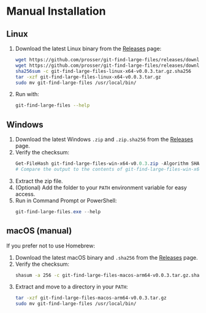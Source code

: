 # Manual Installation

## Linux
1. Download the latest Linux binary from the [Releases](https://github.com/prosser/git-find-large-files/releases) page:
   ```sh
   wget https://github.com/prosser/git-find-large-files/releases/download/v0.0.3/git-find-large-files-linux-x64-v0.0.3.tar.gz
   wget https://github.com/prosser/git-find-large-files/releases/download/v0.0.3/git-find-large-files-linux-x64-v0.0.3.tar.gz.sha256
   sha256sum -c git-find-large-files-linux-x64-v0.0.3.tar.gz.sha256
   tar -xzf git-find-large-files-linux-x64-v0.0.3.tar.gz
   sudo mv git-find-large-files /usr/local/bin/
   ```
2. Run with:
   ```sh
   git-find-large-files --help
   ```

## Windows
1. Download the latest Windows `.zip` and `.zip.sha256` from the [Releases](https://github.com/prosser/git-find-large-files/releases) page.
2. Verify the checksum:
   ```powershell
   Get-FileHash git-find-large-files-win-x64-v0.0.3.zip -Algorithm SHA256
   # Compare the output to the contents of git-find-large-files-win-x64-v0.0.3.zip.sha256
   ```
3. Extract the zip file.
4. (Optional) Add the folder to your `PATH` environment variable for easy access.
5. Run in Command Prompt or PowerShell:
   ```powershell
   git-find-large-files.exe --help
   ```

## macOS (manual)
If you prefer not to use Homebrew:
1. Download the latest macOS binary and `.sha256` from the [Releases](https://github.com/prosser/git-find-large-files/releases) page.
2. Verify the checksum:
   ```sh
   shasum -a 256 -c git-find-large-files-macos-arm64-v0.0.3.tar.gz.sha256
   ```
3. Extract and move to a directory in your `PATH`:
   ```sh
   tar -xzf git-find-large-files-macos-arm64-v0.0.3.tar.gz
   sudo mv git-find-large-files /usr/local/bin/
   ```
